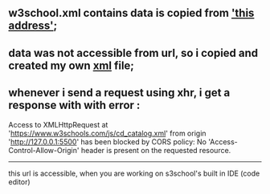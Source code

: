 ## w3school.xml contains data is copied from ['this address'](https://www.w3schools.com/js/cd_catalog.xml);

## data was not accessible from url, so i copied and created my own [xml](https://github.com/raeesmghl/my-javascript-notes/blob/main/AJAX/w3sPROJECT/w3school.xml) file;

## whenever i send a request using xhr, i get a response with with error : 
Access to XMLHttpRequest at 'https://www.w3schools.com/js/cd_catalog.xml' from origin 'http://127.0.0.1:5500' has been blocked by CORS policy: No 'Access-Control-Allow-Origin' header is present on the requested resource.



---


this url is accessible, when you are working on s3school's built in IDE (code editor)
